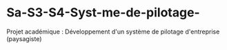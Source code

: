 # Sa-S3-S4-Syst-me-de-pilotage-
Projet académique : Développement d'un système de pilotage d'entreprise (paysagiste)

